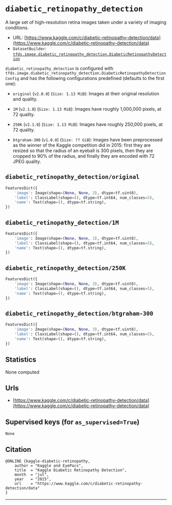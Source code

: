 <div itemscope itemtype="http://schema.org/Dataset">
  <div itemscope itemprop="includedInDataCatalog" itemtype="http://schema.org/DataCatalog">
    <meta itemprop="name" content="TensorFlow Datasets" />
  </div>
  <meta itemprop="name" content="diabetic_retinopathy_detection" />
  <meta itemprop="description" content="A large set of high-resolution retina images taken under a variety of imaging conditions." />
  <meta itemprop="url" content="https://www.tensorflow.org/datasets/catalog/diabetic_retinopathy_detection" />
  <meta itemprop="sameAs" content="https://www.kaggle.com/c/diabetic-retinopathy-detection/data" />
</div>

# `diabetic_retinopathy_detection`

A large set of high-resolution retina images taken under a variety of imaging
conditions.

*   URL:
    [https://www.kaggle.com/c/diabetic-retinopathy-detection/data](https://www.kaggle.com/c/diabetic-retinopathy-detection/data)
*   `DatasetBuilder`:
    [`tfds.image.diabetic_retinopathy_detection.DiabeticRetinopathyDetection`](https://github.com/tensorflow/datasets/tree/master/tensorflow_datasets/image/diabetic_retinopathy_detection.py)

`diabetic_retinopathy_detection` is configured with
`tfds.image.diabetic_retinopathy_detection.DiabeticRetinopathyDetectionConfig`
and has the following configurations predefined (defaults to the first one):

*   `original` (`v2.0.0`) (`Size: 1.13 MiB`): Images at their original
    resolution and quality.

*   `1M` (`v2.1.0`) (`Size: 1.13 MiB`): Images have roughly 1,000,000 pixels, at
    72 quality.

*   `250K` (`v2.1.0`) (`Size: 1.13 MiB`): Images have roughly 250,000 pixels, at
    72 quality.

*   `btgraham-300` (`v1.0.0`) (`Size: ?? GiB`): Images have been preprocessed as
    the winner of the Kaggle competition did in 2015: first they are resized so
    that the radius of an eyeball is 300 pixels, then they are cropped to 90% of
    the radius, and finally they are encoded with 72 JPEG quality.

## `diabetic_retinopathy_detection/original`

```python
FeaturesDict({
    'image': Image(shape=(None, None, 3), dtype=tf.uint8),
    'label': ClassLabel(shape=(), dtype=tf.int64, num_classes=5),
    'name': Text(shape=(), dtype=tf.string),
})
```

## `diabetic_retinopathy_detection/1M`

```python
FeaturesDict({
    'image': Image(shape=(None, None, 3), dtype=tf.uint8),
    'label': ClassLabel(shape=(), dtype=tf.int64, num_classes=5),
    'name': Text(shape=(), dtype=tf.string),
})
```

## `diabetic_retinopathy_detection/250K`

```python
FeaturesDict({
    'image': Image(shape=(None, None, 3), dtype=tf.uint8),
    'label': ClassLabel(shape=(), dtype=tf.int64, num_classes=5),
    'name': Text(shape=(), dtype=tf.string),
})
```

## `diabetic_retinopathy_detection/btgraham-300`

```python
FeaturesDict({
    'image': Image(shape=(None, None, 3), dtype=tf.uint8),
    'label': ClassLabel(shape=(), dtype=tf.int64, num_classes=5),
    'name': Text(shape=(), dtype=tf.string),
})
```

## Statistics

None computed

## Urls

*   [https://www.kaggle.com/c/diabetic-retinopathy-detection/data](https://www.kaggle.com/c/diabetic-retinopathy-detection/data)

## Supervised keys (for `as_supervised=True`)
`None`

## Citation
```
@ONLINE {kaggle-diabetic-retinopathy,
    author = "Kaggle and EyePacs",
    title  = "Kaggle Diabetic Retinopathy Detection",
    month  = "jul",
    year   = "2015",
    url    = "https://www.kaggle.com/c/diabetic-retinopathy-detection/data"
}
```

--------------------------------------------------------------------------------
